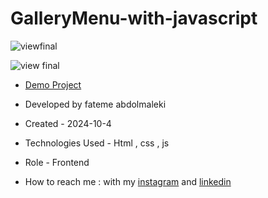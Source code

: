 # GalleryMenu-with-javascript

![viewfinal]()

![view final]()

- [Demo Project]()

- Developed by fateme abdolmaleki

- Created - 2024-10-4

- Technologies Used - Html , css , js 
 
- Role - Frontend

- How to reach me : with my [instagram](https://www.instagram.com/fatemeabdolmaleki_) and [linkedin](https://www.linkedin.com/in/fateme-abdolmaleki/)

